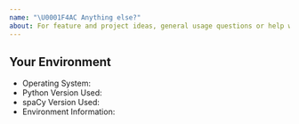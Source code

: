 ```yaml
---
name: "\U0001F4AC Anything else?"
about: For feature and project ideas, general usage questions or help with your code, please post on the GitHub Discussions board instead.
---
```


<!-- Describe your issue here. Please keep in mind that the GitHub issue tracker is mostly intended for reports related to the spaCy code base and source, and for bugs and enhancements. If you're looking for help with your code, consider posting a question here:

- GitHub Discussions: https://github.com/explosion/spaCy/discussions
- Stack Overflow: http://stackoverflow.com/questions/tagged/spacy
-->

## Your Environment

<!-- Include details of your environment. If you're using spaCy 1.7+, you can also type `python -m spacy info --markdown` and copy-paste the result here.-->

- Operating System:
- Python Version Used:
- spaCy Version Used:
- Environment Information:
